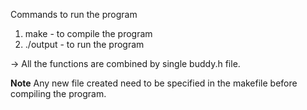 Commands to run the program
1) make - to compile the program
2) ./output - to run the program


-> All the functions are combined by single buddy.h file.

**Note** Any new file created need to be specified in the makefile before compiling the program.
